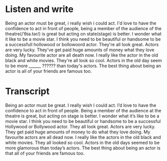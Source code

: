 # Listen and write
Being an actor must be great, i really wish i could act. I'd love to have the confidence to act in front of people, being a member of the audience of the theatre(/ˈθɪə.tər/) is great but acting on state(stage) is better. I wonder what it like to be a movie star. I think you need to be beautiful or handsome to be a successfull hollowood or bollowoord actor. They're all look great. Actors are very lucky. They've get paid huge amounts of money what they love doing. My favourite actor are all death now. I really like the actor in the old black and white movies. They're all look so cool. Actors in the old day seem to be more ______ ?????? than today's actors. The best thing about being an actor is all of your friends are famous too.

# Transcript
Being an actor must be great. I really wish I could act. I’d love to have the confidence to act in front of people. Being a member of the audience at the theatre is great, but acting on stage is better. I wonder what it’s like to be a movie star. I think you need to be beautiful or handsome to be a successful Hollywood or Bollywood actor. They all look great. Actors are very lucky. They get paid huge amounts of money to do what they love doing. My favourite actors are all dead now. I really like the actors in the old black and white movies. They all looked so cool. Actors in the old days seemed to be more glamorous than today’s actors. The best thing about being an actor is that all of your friends are famous too.

